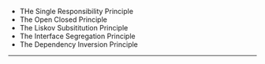 * THe Single Responsibility Principle
* The Open Closed Principle
* The Liskov Subsititution Principle
* The Interface Segregation Principle
* The Dependency Inversion Principle

---
